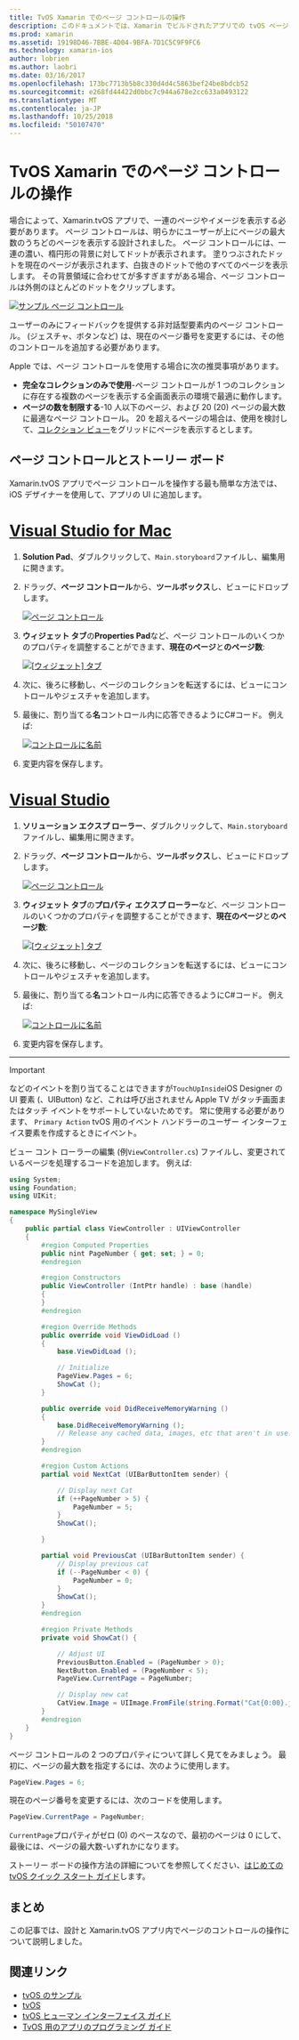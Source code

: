```yaml
---
title: TvOS Xamarin でのページ コントロールの操作
description: このドキュメントでは、Xamarin でビルドされたアプリでの tvOS ページ コントロールを操作する方法について説明します。 ページ コントロールの概要を説明して、ストーリー ボードを設定する方法について説明します、およびページ変更イベントに応答する方法を説明します。
ms.prod: xamarin
ms.assetid: 19198D46-7BBE-4D04-9BFA-7D1C5C9F9FC6
ms.technology: xamarin-ios
author: lobrien
ms.author: laobri
ms.date: 03/16/2017
ms.openlocfilehash: 173bc7713b5b8c330d4d4c5863bef24be8bdcb52
ms.sourcegitcommit: e268fd44422d0bbc7c944a678e2cc633a0493122
ms.translationtype: MT
ms.contentlocale: ja-JP
ms.lasthandoff: 10/25/2018
ms.locfileid: "50107470"
---
```

# <a name="working-with-tvos-page-controls-in-xamarin"></a>TvOS Xamarin でのページ コントロールの操作

場合によって、Xamarin.tvOS アプリで、一連のページやイメージを表示する必要があります。 ページ コントロールは、明らかにユーザーが上にページの最大数のうちどのページを表示する設計されました。 ページ コントロールには、一連の濃い、楕円形の背景に対してドットが表示されます。 塗りつぶされたドットを現在のページが表示されます、白抜きのドットで他のすべてのページを表示します。 その背景領域に合わせてが多すぎますがある場合、ページ コントロールは外側のほとんどのドットをクリップします。

[![](page-controls-images/page01.png "サンプル ページ コントロール")](page-controls-images/page01.png#lightbox)

ユーザーのみにフィードバックを提供する非対話型要素内のページ コントロール。 (ジェスチャ、ボタンなど) は、現在のページ番号を変更するには、その他のコントロールを追加する必要があります。

Apple では、ページ コントロールを使用する場合に次の推奨事項があります。

- **完全なコレクションのみで使用**-ページ コントロールが 1 つのコレクションに存在する複数のページを表示する全画面表示の環境で最適に動作します。
- **ページの数を制限する**-10 人以下のページ、および 20 (20) ページの最大数に最適なページ コントロール。 20 を超えるページの場合は、使用を検討して、[コレクション ビュー](~/ios/tvos/user-interface/collection-views.md)をグリッドにページを表示するとします。

<a name="Page-Controls-and-Storyboards" />

## <a name="page-controls-and-storyboards"></a>ページ コントロールとストーリー ボード

Xamarin.tvOS アプリでページ コントロールを操作する最も簡単な方法では、iOS デザイナーを使用して、アプリの UI に追加します。

# <a name="visual-studio-for-mactabmacos"></a>[Visual Studio for Mac](#tab/macos)

    
1. **Solution Pad**、ダブルクリックして、`Main.storyboard`ファイルし、編集用に開きます。
1. ドラッグ、**ページ コントロール**から、**ツールボックス**し、ビューにドロップします。 

    [![](page-controls-images/page02.png "ページ コントロール")](page-controls-images/page02.png#lightbox)
1. **ウィジェット タブ**の**Properties Pad**など、ページ コントロールのいくつかのプロパティを調整することができます、**現在のページ**と**のページ数**: 

    [![](page-controls-images/page03.png "[ウィジェット] タブ")](page-controls-images/page03.png#lightbox)
1. 次に、後ろに移動し、ページのコレクションを転送するには、ビューにコントロールやジェスチャを追加します。
1. 最後に、割り当てる**名**コントロール内に応答できるようにC#コード。 例えば: 

    [![](page-controls-images/page04.png "コントロールに名前")](page-controls-images/page04.png#lightbox)
1. 変更内容を保存します。
    

# <a name="visual-studiotabwindows"></a>[Visual Studio](#tab/windows)

    
1. **ソリューション エクスプ ローラー**、ダブルクリックして、`Main.storyboard`ファイルし、編集用に開きます。
1. ドラッグ、**ページ コントロール**から、**ツールボックス**し、ビューにドロップします。 

    [![](page-controls-images/page02-vs.png "ページ コントロール")](page-controls-images/page02-vs.png#lightbox)
1. **ウィジェット タブ**の**プロパティ エクスプ ローラー**など、ページ コントロールのいくつかのプロパティを調整することができます、**現在のページ**と**のページ数**: 

    [![](page-controls-images/page03-vs.png "[ウィジェット] タブ")](page-controls-images/page03-vs.png#lightbox)
1. 次に、後ろに移動し、ページのコレクションを転送するには、ビューにコントロールやジェスチャを追加します。
1. 最後に、割り当てる**名**コントロール内に応答できるようにC#コード。 例えば: 

    [![](page-controls-images/page04-vs.png "コントロールに名前")](page-controls-images/page04-vs.png#lightbox)
1. 変更内容を保存します。
    

-----

> [!IMPORTANT]
> などのイベントを割り当てることはできますが`TouchUpInside`iOS Designer の UI 要素 (、UIButton) など、これは呼び出されません Apple TV がタッチ画面またはタッチ イベントをサポートしていないためです。 常に使用する必要があります、 `Primary Action` tvOS 用のイベント ハンドラーのユーザー インターフェイス要素を作成するときにイベント。

ビュー コント ローラーの編集 (例`ViewController.cs`) ファイルし、変更されているページを処理するコードを追加します。 例えば:

```csharp
using System;
using Foundation;
using UIKit;

namespace MySingleView
{
    public partial class ViewController : UIViewController
    {
        #region Computed Properties
        public nint PageNumber { get; set; } = 0;
        #endregion

        #region Constructors
        public ViewController (IntPtr handle) : base (handle)
        {
        }
        #endregion

        #region Override Methods
        public override void ViewDidLoad ()
        {
            base.ViewDidLoad ();

            // Initialize
            PageView.Pages = 6;
            ShowCat ();
        }

        public override void DidReceiveMemoryWarning ()
        {
            base.DidReceiveMemoryWarning ();
            // Release any cached data, images, etc that aren't in use.
        }
        #endregion

        #region Custom Actions
        partial void NextCat (UIBarButtonItem sender) {

            // Display next Cat
            if (++PageNumber > 5) {
                PageNumber = 5;
            }
            ShowCat();

        }

        partial void PreviousCat (UIBarButtonItem sender) {
            // Display previous cat
            if (--PageNumber < 0) {
                PageNumber = 0;
            }
            ShowCat();
        }
        #endregion

        #region Private Methods
        private void ShowCat() {

            // Adjust UI
            PreviousButton.Enabled = (PageNumber > 0);
            NextButton.Enabled = (PageNumber < 5);
            PageView.CurrentPage = PageNumber;

            // Display new cat
            CatView.Image = UIImage.FromFile(string.Format("Cat{0:00}.jpg",PageNumber+1));
        }
        #endregion
    }
}
```

ページ コントロールの 2 つのプロパティについて詳しく見てをみましょう。 最初に、ページの最大数を指定するには、次のように使用します。

```csharp
PageView.Pages = 6;
```

現在のページ番号を変更するには、次のコードを使用します。

```csharp
PageView.CurrentPage = PageNumber;
```

`CurrentPage`プロパティがゼロ (0) のベースなので、最初のページは 0 にして、最後には、ページの最大数-いずれかになります。

ストーリー ボードの操作方法の詳細についてを参照してください、[はじめての tvOS クイック スタート ガイド](~/ios/tvos/get-started/hello-tvos.md)します。 

<a name="Summary" />

## <a name="summary"></a>まとめ

この記事では、設計と Xamarin.tvOS アプリ内でページのコントロールの操作について説明しました。



## <a name="related-links"></a>関連リンク

- [tvOS のサンプル](https://developer.xamarin.com/samples/tvos/all/)
- [tvOS](https://developer.apple.com/tvos/)
- [tvOS ヒューマン インターフェイス ガイド](https://developer.apple.com/tvos/human-interface-guidelines/)
- [TvOS 用のアプリのプログラミング ガイド](https://developer.apple.com/library/prerelease/tvos/documentation/General/Conceptual/AppleTV_PG/)
